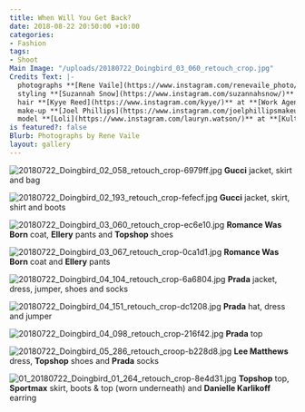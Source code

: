 ```yaml
---
title: When Will You Get Back?
date: 2018-08-22 20:50:00 +10:00
categories:
- Fashion
tags:
- Shoot
Main Image: "/uploads/20180722_Doingbird_03_060_retouch_crop.jpg"
Credits Text: |-
  photographs **[Rene Vaile](https://www.instagram.com/renevaile_photo/)** at **[Union Management](https://www.instagram.com/union_management/)**
  styling **[Suzannah Snow](https://www.instagram.com/suzannahsnow/)**
  hair **[Kyye Reed](https://www.instagram.com/kyye/)** at **[Work Agency](https://www.instagram.com/workagency/)**
  make-up **[Joel Phillips](https://www.instagram.com/joelphillipsmakeup/)** at **[Vivien's Creative](https://www.instagram.com/vivienscreative/)**
  model **[Loli](https://www.instagram.com/lauryn.watson/)** at **[Kult](https://www.instagram.com/kultaustralia/)**
is featured?: false
Blurb: Photographs by Rene Vaile
layout: gallery
---
```


![20180722_Doingbird_02_058_retouch_crop-6979ff.jpg](/uploads/20180722_Doingbird_02_058_retouch_crop-6979ff.jpg)
**Gucci** jacket, skirt and bag

![20180722_Doingbird_02_193_retouch_crop-fefecf.jpg](/uploads/20180722_Doingbird_02_193_retouch_crop-fefecf.jpg)
**Gucci** jacket, skirt, shirt and boots

![20180722_Doingbird_03_060_retouch_crop-ec6e10.jpg](/uploads/20180722_Doingbird_03_060_retouch_crop-ec6e10.jpg)
**Romance Was Born** coat, **Ellery** pants and **Topshop** shoes

![20180722_Doingbird_03_067_retouch_crop-0ca1d1.jpg](/uploads/20180722_Doingbird_03_067_retouch_crop-0ca1d1.jpg)
**Romance Was Born** coat and **Ellery** pants

![20180722_Doingbird_04_104_retouch_crop-6a6804.jpg](/uploads/20180722_Doingbird_04_104_retouch_crop-6a6804.jpg)
**Prada** jacket, dress, jumper, shoes and socks

![20180722_Doingbird_04_151_retouch_crop-dc1208.jpg](/uploads/20180722_Doingbird_04_151_retouch_crop-dc1208.jpg)
**Prada** hat, dress and jumper

![20180722_Doingbird_04_098_retouch_crop-216f42.jpg](/uploads/20180722_Doingbird_04_098_retouch_crop-216f42.jpg)
**Prada** top

![20180722_Doingbird_05_286_retouch_croop-b228d8.jpg](/uploads/20180722_Doingbird_05_286_retouch_croop-b228d8.jpg)
**Lee Matthews** dress, **Topshop** shoes and **Prada** socks

![01_20180722_Doingbird_01_264_retouch_crop-8e4d31.jpg](/uploads/01_20180722_Doingbird_01_264_retouch_crop-8e4d31.jpg)
**Topshop** top, **Sportmax** skirt, boots & top (worn underneath) and **Danielle Karlikoff** earring
